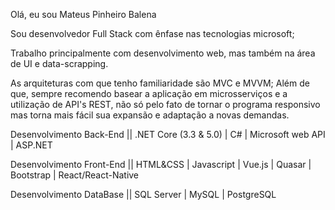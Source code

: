 Olá, eu sou Mateus Pinheiro Balena

Sou desenvolvedor Full Stack com ênfase nas tecnologias microsoft;

Trabalho principalmente com desenvolvimento web, mas também na área de UI e data-scrapping.

As arquiteturas com que tenho familiaridade são MVC e MVVM; Além de que, sempre recomendo basear a aplicação em microsserviços e a utilização de API's REST, não só pelo fato de tornar o programa responsivo mas torna mais fácil sua expansão e adaptação a novas demandas.

Desenvolvimento Back-End ||
.NET Core (3.3 & 5.0) | C# | Microsoft web API | ASP.NET

Desenvolvimento Front-End ||
HTML&CSS | Javascript | Vue.js | Quasar | Bootstrap | React/React-Native

Desenvolvimento DataBase ||
SQL Server | MySQL | PostgreSQL

